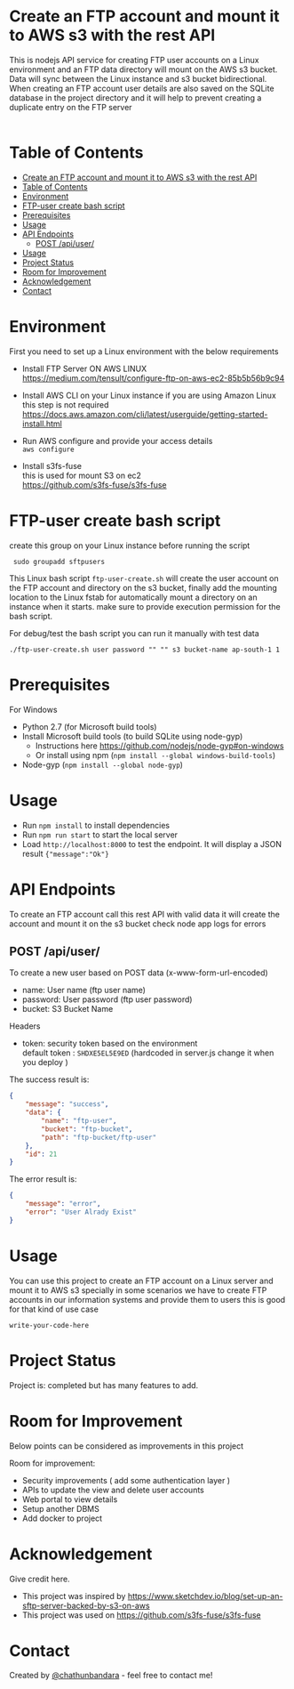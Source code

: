 # Create an FTP account and mount it to AWS s3 with the rest API

This is nodejs API service for creating FTP user accounts on a Linux environment and an FTP data directory will mount on the AWS s3 bucket. Data will sync between the Linux instance and s3 bucket bidirectional. When creating an FTP account user details are also saved on the SQLite database in the project directory and it will help to prevent creating a duplicate entry on the FTP server
 <br /> <br />

# Table of Contents 
- [Create an FTP account and mount it to AWS s3 with the rest API](#create-an-ftp-account-and-mount-it-to-aws-s3-with-the-rest-api)
- [Table of Contents](#table-of-contents)
- [Environment](#environment)
- [FTP-user create bash script](#ftp-user-create-bash-script)
- [Prerequisites](#prerequisites)
- [Usage](#usage)
- [API Endpoints](#api-endpoints)
  - [POST /api/user/](#post-apiuser)
- [Usage](#usage-1)
- [Project Status](#project-status)
- [Room for Improvement](#room-for-improvement)
- [Acknowledgement](#acknowledgement)
- [Contact](#contact)
<!-- * [License](#license) -->

# Environment

 First you need to set up a Linux environment with the below requirements

 * Install FTP Server ON AWS LINUX  <br />
   https://medium.com/tensult/configure-ftp-on-aws-ec2-85b5b56b9c94

 * Install AWS CLI on your Linux instance if you are using Amazon Linux this step is not required  https://docs.aws.amazon.com/cli/latest/userguide/getting-started-install.html

 * Run AWS configure and provide your access details  
    `aws configure`

 * Install s3fs-fuse  <br />
   this is used for mount S3 on ec2  <br />
  https://github.com/s3fs-fuse/s3fs-fuse

  #  FTP-user create bash script

create this group on your Linux instance before running the script

  ` sudo groupadd sftpusers`

This Linux bash script `ftp-user-create.sh` will create the user account on the FTP account and directory on the s3 bucket, finally add the mounting location to the Linux fstab for automatically mount a directory on an instance when it starts. make sure to provide execution permission for the bash script.


For debug/test the bash script you can run it manually with test data 

`./ftp-user-create.sh user password "" "" s3 bucket-name ap-south-1 1`


# Prerequisites

For Windows

* Python 2.7 (for Microsoft build tools)
* Install Microsoft build tools (to build SQLite using node-gyp)
  * Instructions here https://github.com/nodejs/node-gyp#on-windows
  * Or install using npm (`npm install --global windows-build-tools`)
* Node-gyp (`npm install --global node-gyp`)



# Usage

* Run `npm install` to install dependencies
* Run `npm run start` to start the local server
* Load `http://localhost:8000` to test the endpoint. It will display a JSON result `{"message":"Ok"}`


# API Endpoints

To create an FTP account call this rest API with valid data it will create the account and mount it on the s3 bucket check node app logs for errors
<!-- ## GET /api/users

Get a list of users

```json
{
  "message": "success",
  "data": [
    {
      "id": 1,
      "name": "admin",
      "email": "admin@example.com",
      "password": "a66abb5684c45962d887564f08346e8d"
    },
    {
      "id": 2,
      "name": "user",
      "email": "user@example.com",
      "password": "4da49c16db42ca04538d629ef0533fe8"
    }
  ]
}
```

## GET /api/user/{id}

Get user information by user id

```json
{
  "message": "success",
  "data": {
    "id": 1,
    "name": "admin",
    "email": "admin@example.com",
    "password": "a66abb5684c45962d887564f08346e8d"
  }
}
```
 -->
## POST /api/user/

To create a new user based on POST data (x-www-form-url-encoded)

* name: User name           (ftp user name)
* password: User password   (ftp user password)
* bucket: S3 Bucket Name

Headers

* token: security token based on the environment </br>
  default token : `SHDXE5EL5E9ED` (hardcoded in server.js change it when you deploy )

The success result is:

```json
{
    "message": "success",
    "data": {
        "name": "ftp-user",
        "bucket": "ftp-bucket",
        "path": "ftp-bucket/ftp-user"
    },
    "id": 21
}
```

The error result is:

```json
{
    "message": "error",
    "error": "User Alrady Exist"
}
```



<!-- ## PATCH /api/user/{id}

To update user data by id, based on POST data (x-www-form-url-encoded)

* name: User name
* email: User email
* password: User password

You can send only one attribute to update, the rest of the info remains the same. 

In this example, using CURL you can update the user email:

```bash
curl -X PATCH -d "email=user@example1.com" http://localhost:8000/api/user/2
```

## DELETE /api/user/{id}

To remove a user from the database by user id. 

This example is using the `curl` command line


```bash
curl -X "DELETE" http://localhost:8000/api/user/2
```

The result is:

`{"message":"deleted","rows":1}` -->

# Usage
You can use this project to create an FTP account on a Linux server and mount it to AWS s3 specially in some scenarios we have to create FTP accounts in our information systems and provide them to users this is good for that kind of use case

`write-your-code-here`

# Project Status
Project is: completed but has many features to add.


# Room for Improvement
Below points can be considered as improvements in this project

Room for improvement:
- Security improvements ( add some authentication layer )
- APIs to update the view and delete user accounts
- Web portal to view details
- Setup another DBMS
- Add docker to project


# Acknowledgement
Give credit here.
- This project was inspired by https://www.sketchdev.io/blog/set-up-an-sftp-server-backed-by-s3-on-aws
- This project was used on  https://github.com/s3fs-fuse/s3fs-fuse



# Contact
Created by [@chathunbandara](https://www.chathunz.com/) - feel free to contact me!


<!-- Optional -->
<!-- ## License -->
<!-- This project is open source and available under the [... License](). -->

<!-- You don't have to include all sections - just the one's relevant to your project -->








